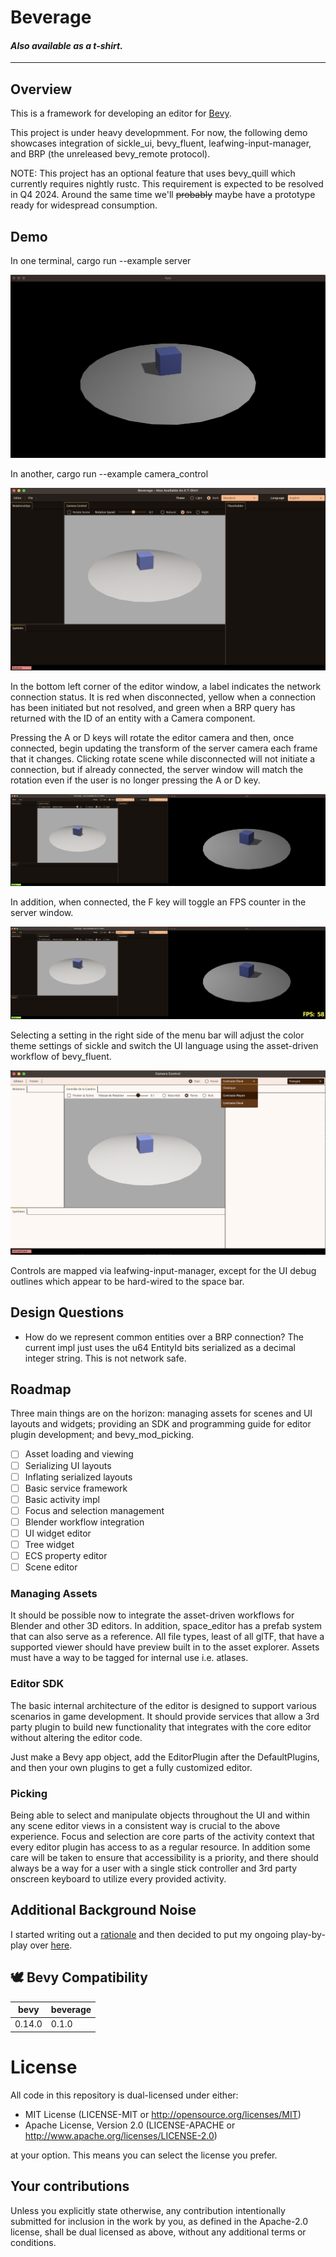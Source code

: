 # Beverage

#### _Also available as a t-shirt._

---

## Overview

This is a framework for developing an editor for [Bevy](https://github.com/bevyengine/bevy).

This project is under heavy developmment. For now, the following demo showcases integration of
sickle_ui, bevy_fluent, leafwing-input-manager, and BRP (the unreleased bevy_remote protocol).

NOTE: This project has an optional feature that uses bevy_quill which currently requires nightly
rustc. This requirement is expected to be resolved in Q4 2024. Around the same time we'll
~~probably~~ maybe have a prototype ready for widespread consumption.

## Demo

In one terminal, cargo run --example server

![Initial Server Window State](./docs/bev1a.png)

In another, cargo run --example camera_control

![Initial Editor Window State](./docs/bev1b.png)

In the bottom left corner of the editor window, a label indicates the network connection status.
It is red when disconnected, yellow when a connection has been initiated but not resolved, and
green when a BRP query has returned with the ID of an entity with a Camera component.

Pressing the A or D keys will rotate the editor camera and then, once connected, begin updating the
transform of the server camera each frame that it changes. Clicking rotate scene while disconnected
will not initiate a connection, but if already connected, the server window will match the rotation
even if the user is no longer pressing the A or D key.

![Editor Remotely Controls Server Camera](./docs/bev2.png)

In addition, when connected, the F key will toggle an FPS counter in the server window.

![Editor Remotely Controls Server FPS Widget](./docs/bev3.png)

Selecting a setting in the right side of the menu bar will adjust the color theme settings of
sickle and switch the UI language using the asset-driven workflow of bevy_fluent.

![Editor Allows Language Selection](./docs/bev4.png)

Controls are mapped via leafwing-input-manager, except for the UI debug outlines which appear to be
hard-wired to the space bar.

## Design Questions

- How do we represent common entities over a BRP connection? The current impl just uses the u64
  EntityId bits serialized as a decimal integer string. This is not network safe.

## Roadmap

Three main things are on the horizon: managing assets for scenes and UI layouts and widgets;
providing an SDK and programming guide for editor plugin development; and bevy_mod_picking.

- [ ] Asset loading and viewing
- [ ] Serializing UI layouts
- [ ] Inflating serialized layouts
- [ ] Basic service framework
- [ ] Basic activity impl
- [ ] Focus and selection management
- [ ] Blender workflow integration
- [ ] UI widget editor
- [ ] Tree widget
- [ ] ECS property editor
- [ ] Scene editor

### Managing Assets

It should be possible now to integrate the asset-driven workflows for Blender and other 3D editors.
In addition, space_editor has a prefab system that can also serve as a reference. All file types,
least of all glTF, that have a supported viewer should have preview built in to the asset explorer.
Assets must have a way to be tagged for internal use i.e. atlases.

### Editor SDK

The basic internal architecture of the editor is designed to support various scenarios in game
development. It should provide services that allow a 3rd party plugin to build new functionality
that integrates with the core editor without altering the editor code.

Just make a Bevy app object, add the EditorPlugin after the DefaultPlugins, and then your own
plugins to get a fully customized editor.

### Picking

Being able to select and manipulate objects throughout the UI and within any scene editor views
in a consistent way is crucial to the above experience. Focus and selection are core parts of the
activity context that every editor plugin has access to as a regular resource. In addition some
care will be taken to ensure that accessibility is a priority, and there should always be a way
for a user with a single stick controller and 3rd party onscreen keyboard to utilize every provided
activity.

## Additional Background Noise

I started writing out a [rationale](rationale.md) and then decided to put my ongoing play-by-play
over [here](commentary.md).

## 🕊 Bevy Compatibility

| bevy   | beverage |
| ------ | -------- |
| 0.14.0 | 0.1.0    |

# License

All code in this repository is dual-licensed under either:

- MIT License (LICENSE-MIT or http://opensource.org/licenses/MIT)
- Apache License, Version 2.0 (LICENSE-APACHE or http://www.apache.org/licenses/LICENSE-2.0)

at your option. This means you can select the license you prefer.

## Your contributions

Unless you explicitly state otherwise, any contribution intentionally submitted for inclusion in the work by you, as defined in the Apache-2.0 license, shall be dual licensed as above, without any additional terms or conditions.
